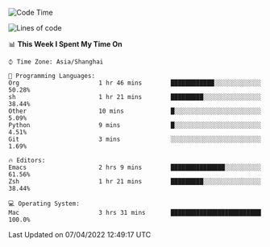 <!--START_SECTION:waka-->
![Code Time](http://img.shields.io/badge/Code%20Time-693%20hrs%2016%20mins-blue)

![Lines of code](https://img.shields.io/badge/From%20Hello%20World%20I%27ve%20Written-22%20Thousand%20lines%20of%20code-blue)

📊 **This Week I Spent My Time On** 

```text
⌚︎ Time Zone: Asia/Shanghai

💬 Programming Languages: 
Org                      1 hr 46 mins        ████████████░░░░░░░░░░░░░   50.28% 
sh                       1 hr 21 mins        █████████░░░░░░░░░░░░░░░░   38.44% 
Other                    10 mins             █░░░░░░░░░░░░░░░░░░░░░░░░   5.09% 
Python                   9 mins              █░░░░░░░░░░░░░░░░░░░░░░░░   4.51% 
Git                      3 mins              ░░░░░░░░░░░░░░░░░░░░░░░░░   1.69%

🔥 Editors: 
Emacs                    2 hrs 9 mins        ███████████████░░░░░░░░░░   61.56% 
Zsh                      1 hr 21 mins        █████████░░░░░░░░░░░░░░░░   38.44%

💻 Operating System: 
Mac                      3 hrs 31 mins       █████████████████████████   100.0%

```


 Last Updated on 07/04/2022 12:49:17 UTC
<!--END_SECTION:waka-->
